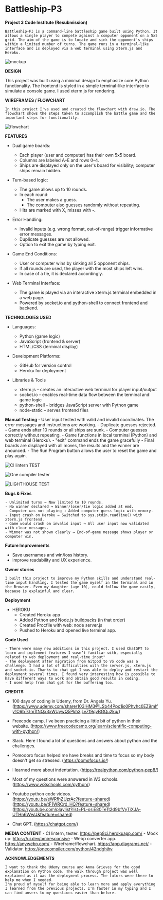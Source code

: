 # Battleship-P3

**Project 3 Code Institute (Resubmission)**

    Battleship-P3 is a command-line battleship game built using Python. It allows a single player to compete against a computer opponent on a 5x5 grid. The aim of the game is to locate and sink the opponent's ships within a limited number of turns. The game runs in a terminal-like interface and is deployed via a web terminal using xterm.js and Heroku.


![mockup](./assets/images/mockup.webp)


**DESIGN**

This project was built using a minimal design to emphasize core Python functionality. The frontend is styled in a simple terminal-like interface to simulate a console game. I used xterm.js for rendering. 


**WIREFRAMES / FLOWCHART**

    In this project I've used and created the flowchart with draw.io. The flowchart shows the steps taken to accomplish the battle game and the important steps for functionality.  

![flowchart](./assets/images/flowchart.webp)


**FEATURES**

* Dual game boards:
    - Each player (user and computer) has their own 5x5 board.
    - Columns are labeled A–E and rows 0–4.
    - Ships are displayed only on the user's board for visibility; computer ships remain hidden.

* Turn-based logic:
    - The game allows up to 10 rounds.
    - In each round:
      * The user makes a guess.
      * The computer also guesses randomly without repeating.
    - Hits are marked with X, misses with -. 

* Error Handling:
    - Invalid inputs (e.g. wrong format, out-of-range) trigger informative error messages.
    - Duplicate guesses are not allowed.
    - Option to exit the game by typing exit.

* Game End Conditions:
    - User or computer wins by sinking all 5 opponent ships. 
    - If all rounds are used, the player with the most ships left wins.
    - In case of a tie, it is declared accordingly.

* Web Terminal Interface:
    - The game is played via an interactive xterm.js terminal embedded in a web page.
    - Powered by socket.io and python-shell to connect frontend and backend.


**TECHNOLOGIES USED**

* Languages:
    - Python (game logic)
    - JavaScript (frontend & server)
    - HTML/CSS (terminal display)

* Development Platforms:
    - GitHub for version control
    - Heroku for deployment

* Libraries & Tools
    - xterm.js – creates an interactive web terminal for player input/output
    - socket.io – enables real-time data flow between the terminal and game logic
    - python-shell – bridges JavaScript server with Python game
    - node-static – serves frontend files


**Manual Testing**
    - User input tested with valid and invalid coordinates. The error messages and instructions are working. 
    - Duplicate guesses rejected.
    - Game ends after 10 rounds or all ships are sunk. 
    - Computer guesses correctly without repeating. 
    - Game functions in local terminal (Python) and web terminal (Heroku). 
    - "exit" command ends the game gracefully
    - Final boards are displayed with all moves, the results and the winner are anounced. 
    - The Run Program button allows the user to reset the game and play again. 


![CI lintern TEST](./assets/images/CI%20lintern.webp)


![One compiler tester](./assets/images/tester.webp)




![LIGHTHOUSE TEST](./assets/images/lighthouseebattleship.webp)



**Bugs & Fixes**

    - Unlimited turns → Now limited to 10 rounds.
    - No winner declared → Winner/loser/tie logic added at end.
    - Computer was not playing → Added computer guess logic with memory.
    - Input crash on Heroku → Switched to sys.stdin.readline() with xterm.js frontend.
    - Game would crash on invalid input → All user input now validated with clear messages.
    - Winner was not shown clearly → End-of-game message shows player or computer win.

**Future Improvements**

- Save usernames and win/loss history.
- Improve readability and UX experience. 

**Owner stories**

    I built this project to improve my Python skills and understand real-time input handling. I tested the game myself in the terminal and in the Browser. Even my daughter (age 10), could follow the game easily, because is explainful and clear.

**Deployment**

* HEROKU
    - Created Heroku app
    - Added Python and Node.js buildpacks (in that order)
    - Created Procfile with web: node server.js
    - Pushed to Heroku and opened live terminal app. 


**Code Used**

    - There were many new additions in this project. I used ChatGPT to learn and implement features I wasn’t familiar with, especially related to web deployment and real-time input"
    - The deployment after migration from Gitpod to VS code was a challenge. I had a lot of difficulties with the server.js, xterm.js and socket.io. Thanks to chat gpt I was able to deploy and restart the deployment several times. I found very interesting how is possible to have different ways to work and obtain good results in coding. 
    - I used help from chat gpt for the buffering too. 
    

**CREDITS**

- 100 days of coding in Udemy, from Dr. Angela Yu. 
    (https://www.udemy.com/share/103IHM3@LSb44Ppc1io0Phvhc0EZ9mIfy1O6bTGmTtNQx3xWUywQ5Pkh3jLvZf9qvBGQu2ku/)

- Freecode camp. I've been practicing a little bit of python in their website. 
   (https://www.freecodecamp.org/learn/scientific-computing-with-python/)

- Slack. Here I found a lot of questions and answers about python and the challenges. 

- Pomodoro focus helped me have breaks and time to focus so my body doesn't get so stressed. 
    (https://pomofocus.io/)

- I learned more about indentation. 
    (https://realpython.com/python-pep8/)

- Most of my questions were answered in W3 schools. 
    (https://www.w3schools.com/python/)

- Youtube python code videos.  
    (https://youtu.be/eWRfhZUzrAc?feature=shared)
    (https://youtu.be/tF1WRCrd_HQ?feature=shared)
    (https://youtube.com/playlist?list=PL-osiE80TeTt2d9bfVyTiXJA-UTHn6WwU&feature=shared)

- Chat GPT. 
    (https://chatgpt.com/)


**MEDIA CONTENT**
    - CI lintern, tester. https://pep8ci.herokuapp.com/
    - Mock up: https://ui.dev/amiresponsive
    - Webp converter app. https://anywebp.com/
    - Wireframe/flowchart. https://app.diagrams.net/
    - Validator. https://onecompiler.com/python/42ndghjhv


**ACKNOWLEDGEMENTS**

    I want to thank the Udemy course and Anna Grieves for the good explanation on Python code. The walk through project was well explained as it was the deployment process. The tutors were there to help me when I needed. 
    I'm proud of myself for being able to learn more and apply everything I learned from the previous projects. I'm faster in my typing and I can find ansers to my questions easier than before. 
